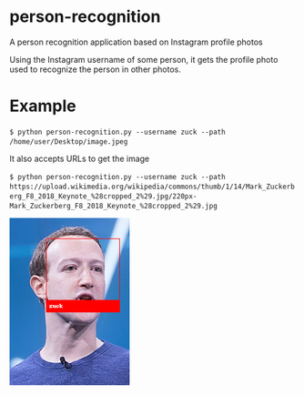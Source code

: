 # person-recognition
A person recognition application based on Instagram profile photos

Using the Instagram username of some person, it gets the profile photo used to recognize the person in other photos.

# Example
 `$ python person-recognition.py --username zuck --path /home/user/Desktop/image.jpeg`

It also accepts URLs to get the image

 `$ python person-recognition.py --username zuck --path https://upload.wikimedia.org/wikipedia/commons/thumb/1/14/Mark_Zuckerberg_F8_2018_Keynote_%28cropped_2%29.jpg/220px-Mark_Zuckerberg_F8_2018_Keynote_%28cropped_2%29.jpg`
 
 ![](/example/output1.png)


